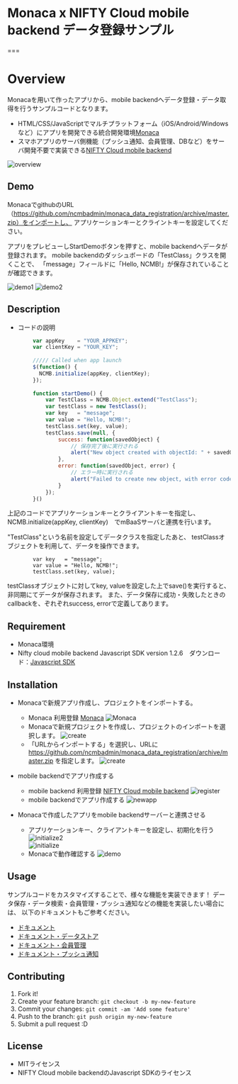﻿# Monaca x NIFTY Cloud mobile backend データ登録サンプル

===

# Overview

Monacaを用いて作ったアプリから、mobile backendへデータ登録・データ取得を行うサンプルコードとなります。
* HTML/CSS/JavaScriptでマルチプラットフォーム（iOS/Android/Windowsなど）にアプリを開発できる統合開発環境[Monaca](https://ja.monaca.io/)
* スマホアプリのサーバ側機能（プッシュ通知、会員管理、DBなど）をサーバ開発不要で実装できる[NIFTY Cloud mobile backend](http://mb.cloud.nifty.com/?utm_source=community&utm_medium=referral&utm_campaign=sample_monaca_data_registration)

![overview](readme-img/overview.JPG "概要図") 

## Demo

MonacaでgithubのURL（https://github.com/ncmbadmin/monaca_data_registration/archive/master.zip）をインポートし、
アプリケーションキーとクライントキーを設定してください。

アプリをプレビューしStartDemoボタンを押すと、mobile backendへデータが登録されます。
mobile backendのダッシュボードの「TestClass」クラスを開くことで、
「message」フィールドに「Hello, NCMB!」が保存されていることが確認できます。

![demo1](readme-img/demo1.JPG "起動画面") 
![demo2](readme-img/demo2.JPG "登録完了") 

## Description

* コードの説明

```JavaScript
        var appKey    = "YOUR_APPKEY";
        var clientKey = "YOUR_KEY";
        
        ///// Called when app launch
        $(function() {
          NCMB.initialize(appKey, clientKey);
        });
    
        function startDemo() {
            var TestClass = NCMB.Object.extend("TestClass");
            var testClass = new TestClass();
            var key   = "message";
            var value = "Hello, NCMB!"; 
            testClass.set(key, value);
            testClass.save(null, {
                success: function(savedObject) {
                    // 保存完了後に実行される
                    alert("New object created with objectId: " + savedObject.id);
                },
                error: function(savedObject, error) {
                    // エラー時に実行される
                    alert("Failed to create new object, with error code: " + error.message);
                }
            });   
        }()
```
上記のコードでアプリケーションキーとクライアントキーを指定し、
NCMB.initialize(appKey, clientKey)　でmBaaSサーバと連携を行います。

"TestClass"という名前を設定してデータクラスを指定したあと、
testClassオブジェクトを利用して、データを操作できます。
```
        var key   = "message";
        var value = "Hello, NCMB!"; 
        testClass.set(key, value);
```
testClassオブジェクトに対してkey, valueを設定した上でsave()を実行すると、非同期にてデータが保存されます。
また、データ保存に成功・失敗したときのcallbackを、ぞれぞれsuccess, errorで定義してあります。

## Requirement

* Monaca環境
* Nifty cloud mobile backend Javascript SDK version 1.2.6　ダウンロード：[Javascript SDK](http://mb.cloud.nifty.com/doc/current/introduction/sdkdownload_javascript.html?utm_source=community&utm_medium=referral&utm_campaign=sample_monaca_data_registration)

## Installation

* Monacaで新規アプリ作成し、プロジェクトをインポートする。
  - Monaca 利用登録
    [Monaca](https://ja.monaca.io/)
![Monaca](readme-img/monaca.JPG "新規プロジェクト")    
  - Monacaで新規プロジェクトを作成し、プロジェクトのインポートを選択します。
![create](readme-img/monaca_new_project.JPG "新規プロジェクト")   
  - 「URLからインポートする」を選択し、URLに https://github.com/ncmbadmin/monaca_data_registration/archive/master.zip を指定します。
![create](readme-img/monaca_new_project_2.JPG "新規プロジェクト")   

* mobile backendでアプリ作成する
  - mobile backend 利用登録
    [NIFTY Cloud mobile backend](http://mb.cloud.nifty.com/?utm_source=community&utm_medium=referral&utm_campaign=sample_monaca_data_registration)
![register](readme-img/register.JPG "登録画面") 
  - mobile backendでアプリ作成する
![newapp](readme-img/newapp.JPG "新規アプリ作成") 

* Monacaで作成したアプリをmobile backendサーバーと連携させる 
  - アプリケーションキー、クライアントキーを設定し、初期化を行う
![initialize2](readme-img/appKeyClientKey.JPG "初期化")   
![initialize](readme-img/appKeyClientKey_setting.JPG "初期化") 
  - Monacaで動作確認する
![demo](readme-img/demo2.JPG "動作確認") 

## Usage

サンプルコードをカスタマイズすることで、様々な機能を実装できます！
データ保存・データ検索・会員管理・プッシュ通知などの機能を実装したい場合には、
以下のドキュメントもご参考ください。

* [ドキュメント](http://mb.cloud.nifty.com/doc/current/?utm_source=community&utm_medium=referral&utm_campaign=sample_monaca_data_registration)
* [ドキュメント・データストア](http://mb.cloud.nifty.com/doc/current/sdkguide/javascript/datastore.html?utm_source=community&utm_medium=referral&utm_campaign=sample_monaca_data_registration)
* [ドキュメント・会員管理](http://mb.cloud.nifty.com/doc/current/sdkguide/javascript/user.html?utm_source=community&utm_medium=referral&utm_campaign=sample_monaca_data_registration)
* [ドキュメント・プッシュ通知](http://mb.cloud.nifty.com/doc/current/sdkguide/javascript/push.html?utm_source=community&utm_medium=referral&utm_campaign=sample_monaca_data_registration)

## Contributing

1. Fork it!
2. Create your feature branch: `git checkout -b my-new-feature`
3. Commit your changes: `git commit -am 'Add some feature'`
4. Push to the branch: `git push origin my-new-feature`
5. Submit a pull request :D

## License

* MITライセンス
* NIFTY Cloud mobile backendのJavascript SDKのライセンス
